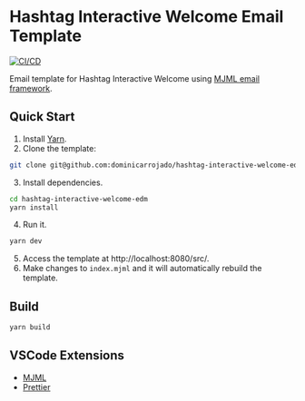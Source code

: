 # Hashtag Interactive Welcome Email Template

[![CI/CD](https://github.com/dominicarrojado/hashtag-interactive-welcome-edm/actions/workflows/ci.yml/badge.svg)](https://github.com/dominicarrojado/hashtag-interactive-welcome-edm/actions/workflows/ci.yml)

Email template for Hashtag Interactive Welcome using [MJML email framework](https://mjml.io/).

## Quick Start

1. Install [Yarn](https://yarnpkg.com/lang/en/docs/install/).
2. Clone the template:

```bash
git clone git@github.com:dominicarrojado/hashtag-interactive-welcome-edm.git
```

3. Install dependencies.

```bash
cd hashtag-interactive-welcome-edm
yarn install
```

4. Run it.

```bash
yarn dev
```

5. Access the template at http://localhost:8080/src/.
6. Make changes to `index.mjml` and it will automatically rebuild the template.

## Build

```bash
yarn build
```

## VSCode Extensions

- [MJML](https://marketplace.visualstudio.com/items?itemName=mjmlio.vscode-mjml)
- [Prettier](https://marketplace.visualstudio.com/items?itemName=esbenp.prettier-vscode)
